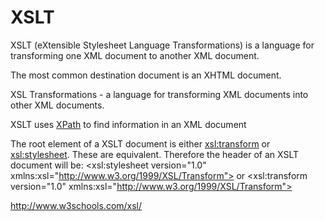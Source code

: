 # XSLT

XSLT (eXtensible Stylesheet Language Transformations) is a language for transforming one XML document to another  XML document.  

The most common destination document is an XHTML document.


XSL Transformations - a language for transforming XML documents into other XML documents.

XSLT uses [XPath](/wiki/xpath) to find information in an XML document


The root element of a XSLT document is either <xsl:transform> or <xsl:stylesheet>.  These are equivalent.  Therefore the header of an XSLT document will be:
  <xsl:stylesheet version="1.0"
    xmlns:xsl="http://www.w3.org/1999/XSL/Transform">
or
  <xsl:transform version="1.0"
    xmlns:xsl="http://www.w3.org/1999/XSL/Transform">




http://www.w3schools.com/xsl/